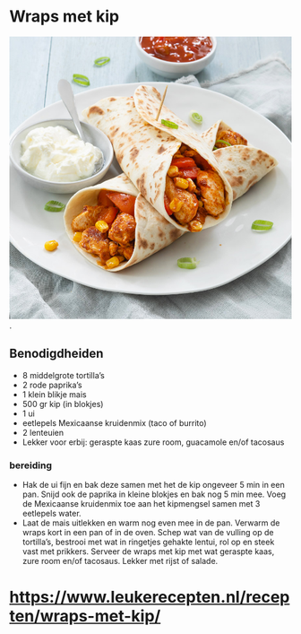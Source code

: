# Wraps met kip

![](/wraps-met-kip_v-1.jpg).

## Benodigdheiden

- 8 middelgrote tortilla’s
- 2 rode paprika’s
- 1 klein blikje mais
- 500 gr kip (in blokjes)
- 1 ui
- eetlepels Mexicaanse kruidenmix (taco of burrito)
- 2 lenteuien
- Lekker voor erbij: geraspte kaas zure room, guacamole en/of tacosaus

### bereiding

- Hak de ui fijn en bak deze samen met het de kip ongeveer 5 min in een pan. Snijd ook de paprika in kleine blokjes en bak nog 5 min mee. Voeg de Mexicaanse kruidenmix toe aan het 
  kipmengsel samen met 3 eetlepels water.
- Laat de mais uitlekken en warm nog even mee in de pan. Verwarm de wraps kort in een pan of in de oven. Schep wat van de vulling op de tortilla’s, bestrooi met wat in ringetjes 
  gehakte lentui, rol op en steek vast met prikkers. Serveer de wraps met kip met wat geraspte kaas, zure room en/of tacosaus. Lekker met rijst of salade.

# https://www.leukerecepten.nl/recepten/wraps-met-kip/